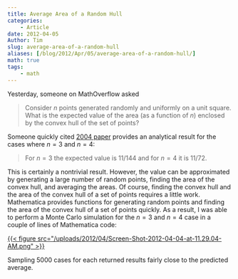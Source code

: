 ```yaml
---
title: Average Area of a Random Hull
categories:
    - Article
date: 2012-04-05
Author: Tim
slug: average-area-of-a-random-hull
aliases: [/blog/2012/Apr/05/average-area-of-a-random-hull/]
math: true
tags:
    - math
---
```


Yesterday, someone on MathOverflow asked

> Consider $n$ points generated randomly and uniformly on a unit square. What is the expected value of the area (as a function of $n$) enclosed by the convex hull of the set of points?

Someone quickly cited [2004 paper](http://www.math.kth.se/~johanph/area12.pdf) provides an analytical result for the cases where $n=3$ and $n=4$:

> For $n=3$ the expected value is $11/144$ and for $n=4$ it is $11/72$.

This is certainly a nontrivial result. However, the value can be approximated by generating a large number of random points, finding the area of the convex hull, and averaging the areas. Of course, finding the convex hull and the area of the convex hull of a set of points requires a little work. Mathematica provides functions for generating random points and finding the area of the convex hull of a set of points quickly. As a result, I was able to perform a Monte Carlo simulation for the $n=3$ and $n=4$ case in a couple of lines of Mathematica code:

[{{< figure src="/uploads/2012/04/Screen-Shot-2012-04-04-at-11.29.04-AM.png" >}}](/uploads/2012/04/Screen-Shot-2012-04-04-at-11.29.04-AM.png)

Sampling 5000 cases for each returned results fairly close to the predicted average.
